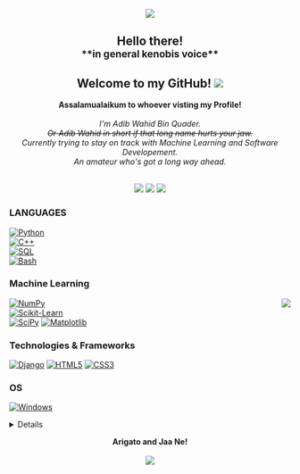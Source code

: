 <p align="center">
<img src="https://github.com/Aveiro11/Aveiro11/assets/74791612/a1a4bde4-6ada-4d86-803a-6371211e3360" center></p>


<h2 align="center"> Hello there!<br> 
    <sup align="center" >**in general kenobis voice**</sup>
<h2 align="center">Welcome to my GitHub! <img src="https://github.com/Aveiro11/Aveiro11/assets/74791612/74e0fffb-4994-4b1b-aeaa-97b6fbb113e3"> </h2>
<p align="center">
    <b>Assalamualaikum to whoever visting my Profile!</b><br><br>
    <i>
        I'm Adib Wahid Bin Quader.<br>
        <s>Or Adib Wahid in short if that long name hurts your jaw.</s><br>
        Currently trying to stay on track with Machine Learning and Software Developement.<br>
        An amateur who's got a long way ahead.<br>
    </i><br>
<p align="center">
<a href="https://www.linkedin.com/in/adib-wahid-79916b213/" >
    <img src="https://img.shields.io/badge/LINKEDIN-12100E?logo=linkedin&color=282A36&logoColor=blue"/></a>
<a href="https://leetcode.com/Major_Stroheim/" align="center">
    <img src="https://img.shields.io/badge/LEETCODE-12100E?logo=leetcode&color=282A36&logoColor=orange"/></a>
<a href="https://discordapp.com/users/624468365578207232">
    <img src="https://img.shields.io/badge/Discord-12100E?logo=Discord&logoColor=blurple"></a>
</p> 

### LANGUAGES 

[![Python](https://img.shields.io/badge/python-black?style=for-the-badge&logo=python)](https://github.com/Aveiro11)  
[![C++](https://img.shields.io/badge/c++-black?style=for-the-badge&logo=cplusplus)](https://github.com/Aveiro11)    
[![SQL](https://img.shields.io/badge/sql-black?style=for-the-badge&logo=mysql)](https://github.com/Aveiro11)    
[![Bash](https://img.shields.io/badge/bash-black?style=for-the-badge&logo=gnu-bash&logoColor=white)](https://github.com/Aveiro11)

### Machine Learning
<img src="https://github.com/Aveiro11/Aveiro11/assets/74791612/e1445435-8b99-406e-883e-526587379a63" align="right">

[![NumPy](https://img.shields.io/badge/numpy-black?style=for-the-badge&logo=numpy)](https://github.com/Aveiro11)  
[![Scikit-Learn](https://img.shields.io/badge/scikit--learn-black?style=for-the-badge&logo=scikit-learn)](https://github.com/Aveiro11)  
[![SciPy](https://img.shields.io/badge/SciPy-black?style=for-the-badge&logo=scipy)](https://github.com/Aveiro11) 
[![Matplotlib](https://img.shields.io/badge/Matplotlib-black?style=for-the-badge&logo=Matplotlib&logoColor=black)](https://github.com/Aveiro11) 

### Technologies & Frameworks
[![Django](https://img.shields.io/badge/django-black?style=for-the-badge&logo=django)](https://github.com/Aveiro11) 
[![HTML5](https://img.shields.io/badge/html5-black?style=for-the-badge&logo=html5)](https://github.com/Aveiro11) 
[![CSS3](https://img.shields.io/badge/css3-black?style=for-the-badge&logo=css3)](https://github.com/Aveiro11) 

### OS
[![Windows](https://img.shields.io/badge/Windows-black?style=for-the-badge&logo=Windows)](https://github.com/Aveiro11)

<details>
<p align="center">
  <a href="https://github.com/Aveiro11">
    <img src="http://github-profile-summary-cards.vercel.app/api/cards/profile-details?username=Aveiro11&theme=transparent" />
  </a>
  <a href="https://github.com/Aveiro11">
    <img src="https://github-readme-streak-stats.herokuapp.com/?user=Aveiro11&hide_border=true&card_width=338&theme=transparent" />
  </a>
  <a href="https://github.com/Aveiro11">
    <img src="http://github-profile-summary-cards.vercel.app/api/cards/stats?username=Aveiro11&theme=transparent" />
  </a>
  <a href="https://github.com/Aveiro11">
    <img src="https://github-readme-stats.vercel.app/api/top-langs/?username=Aveiro11&langs_count=10&exclude_repo=&hide=jupyter%20notebook,vim%20script,cmake,makefile,batchfile,emacs%20lisp,css,html&layout=default&card_width=699&hide_border=true&theme=transparent" />
  </a>
</p>
</details>
</p>
<p align="center">
    <b>Arigato and Jaa Ne!</b><br><br>
    <img src="https://github.com/Aveiro11/Aveiro11/assets/74791612/47a9349f-519a-4d65-8c0a-c66cfcebbb0d">
    </p>
 


<!--
**Aveiro11/Aveiro11** is a ✨ _special_ ✨ repository because its `README.md` (this file) appears on your GitHub profile.

Here are some ideas to get you started:

- 🔭 I’m currently working on ...
- 🌱 I’m currently learning ...
- 👯 I’m looking to collaborate on ...
- 🤔 I’m looking for help with ...
- 💬 Ask me about ...
- 📫 How to reach me: ...
- 😄 Pronouns: ...
- ⚡ Fun fact: ...
-->
